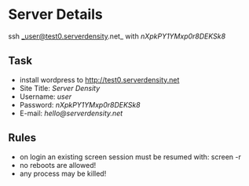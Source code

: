 Server Details
==============
ssh _user@test0.serverdensity.net_ with _nXpkPY1YMxp0r8DEKSk8_

Task
----
- install wordpress to http://test0.serverdensity.net
- Site Title: _Server Density_
- Username: _user_
- Password: _nXpkPY1YMxp0r8DEKSk8_
- E-mail: _hello@serverdensity.net_

Rules
-----
- on login an existing screen session must be resumed with: screen -r
- no reboots are allowed!
- any process may be killed!

